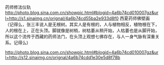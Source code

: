 药师修法仪轨
http://photo.blog.sina.com.cn/showpic.html#blogid=4a6b74cd010007gz&url=http://s1.sinaimg.cn/orignal/4a6b74cd55ba2e933d8f0
西夏药师佛壁画
  （记得么，张三丰说人是无根树。其实人是有根的，人与植物相反，植物根在下，人的根在上，正在头顶。脚就像是树梢，树枯萎从稍开始，人枯萎也是从脚开始，所以这个流传于西藏的药师法门，在头顶上观想七佛存在，与人一身气脉有深重关系。记得么) 
 
http://photo.blog.sina.com.cn/showpic.html#blogid=4a6b74cd010007gz&url=http://s12.sinaimg.cn/orignal/4a6b74cdd1e30e5d8f78b
